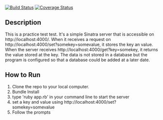 [![Build Status](https://travis-ci.org/timchipperfield/DatabaseServer_tt.svg?branch=master)](https://travis-ci.org/timchipperfield/DatabaseServer_tt) [![Coverage Status](https://coveralls.io/repos/github/timchipperfield/DatabaseServer_tt/badge.svg?branch=master)](https://coveralls.io/github/timchipperfield/DatabaseServer_tt?branch=master)



## Description

This is a practice test test. It's a simple Sinatra server that is accessible on http://localhost:4000/. When it receives a request on http://localhost:4000/set?somekey=somevalue, it stores the key an value. When the server receives http://localhost:4000/get?key=somekey, it returns the value stored at the key. The data is not stored in a database but the program is configured so that a database could be added at a later date.

## How to Run

1. Clone the repo to your local computer.
2. Bundle Install
3. type 'ruby app.rb' in your command line to start the server
4. set a key and value using http://localhost:4000/set?somekey=somevalue
5. Follow the prompts
